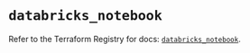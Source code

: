 # `databricks_notebook`

Refer to the Terraform Registry for docs: [`databricks_notebook`](https://registry.terraform.io/providers/databricks/databricks/1.66.0/docs/resources/notebook).
